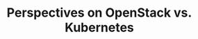 ---
# Accomplishments widget.
widget: "howto"  # See https://sourcethemes.com/academic/docs/page-builder/
headless: true  # This file represents a page section.
active: true  # Activate this widget? true/false
weight: 1  # Order that this section will appear.
title: "Perspectives on OpenStack vs. Kubernetes"
subtitle: ""

# Date format
#   Refer to https://sourcethemes.com/academic/docs/customization/#date-format
date_format: "Jan 2006"

# Accomplishments.
#   Add/remove as many `[[item]]` blocks below as you like.
#   `title`, `organization` and `date_start` are the required parameters.
#   Leave other parameters empty if not required.
#   Begin/end multi-line descriptions with 3 quotes `"""`.
item: 
smallItem: 
 - title: "Kubernetes vs OpenStack: How Do They Stack Up?"
   summary: "phoenixnap.com"
   linkText: ""
   linkUrl: "https://phoenixnap.com/blog/kubernetes-vs-openstack"
   image: "https://res.cloudinary.com/agile-seo/image/fetch/w_62,dpr_1.0,d_blank_am8gzx.png/https%3A%2F%2Flogo.clearbit.com%2Fphoenixnap.com%3Fsize%3D250"
 - title: "OpenStack and Kubernetes: Competing or Complementary?"
   summary: "superuser.openstack.org"
   linkText: ""
   linkUrl: "http://superuser.openstack.org/articles/openstack-and-kubernetes-competing-or-complementary/"
   image: "https://res.cloudinary.com/agile-seo/image/fetch/w_62,dpr_1.0,d_blank_am8gzx.png/https%3A%2F%2Flogo.clearbit.com%2Fsuperuser.openstack.org%3Fsize%3D250"
 - title: "Most Important Differences Between OpenShift and Kubernetes"
   summary: "cloudowski.com"
   linkText: ""
   linkUrl: "https://cloudowski.com/articles/10-differences-between-openshift-and-kubernetes/"
   image: "https://res.cloudinary.com/agile-seo/image/fetch/w_62,dpr_1.0,d_blank_am8gzx.png/https%3A%2F%2Flogo.clearbit.com%2Fcloudowski.com%3Fsize%3D250"
 - title: "7 Ways Kubernetes Avoids an OpenStack-Like Hype Cycle"
   summary: "thenewstack.io"
   linkText: ""
   linkUrl: "https://thenewstack.io/7-ways-kubenetes-avoids-openstack-like-hype-cycle/"
   image: "https://res.cloudinary.com/agile-seo/image/fetch/w_62,dpr_1.0,d_blank_am8gzx.png/https%3A%2F%2Flogo.clearbit.com%2Fthenewstack.io%3Fsize%3D250"
 - title: "Containers + Kubernetes + OpenStack: The Platform of the Future?"
   summary: "dynatrace.com"
   linkText: ""
   linkUrl: "https://www.dynatrace.com/news/blog/containers-relate-kubernetes-matters-openstack/"
   image: "https://res.cloudinary.com/agile-seo/image/fetch/w_62,dpr_1.0,d_blank_am8gzx.png/https%3A%2F%2Flogo.clearbit.com%2Fdynatrace.com%3Fsize%3D250"
 - title: "Why OpenStack's Embrace of Kubernetes is Great for Both Communities"
   summary: "kubernetes.io"
   linkText: ""
   linkUrl: "https://kubernetes.io/blog/2016/07/openstack-kubernetes-communities/"
   image: "https://res.cloudinary.com/agile-seo/image/fetch/w_62,dpr_1.0,d_blank_am8gzx.png/https%3A%2F%2Flogo.clearbit.com%2Fkubernetes.io%3Fsize%3D250"
 - title: "OpenStack and Kubernetes: Benefits of Using Two Open Source Giants"
   summary: "vexxhost.com"
   linkText: ""
   linkUrl: "https://vexxhost.com/blog/openstack-kubernetes/"
   image: "https://res.cloudinary.com/agile-seo/image/fetch/w_62,dpr_1.0,d_blank_am8gzx.png/https%3A%2F%2Flogo.clearbit.com%2Fvexxhost.com%3Fsize%3D250"
 - title: "Is Kubernetes Repeating OpenStack's Mistakes?"
   summary: "mirantis.com"
   linkText: ""
   linkUrl: "https://www.mirantis.com/blog/is-kubernetes-repeating-openstacks-mistakes/"
   image: "https://res.cloudinary.com/agile-seo/image/fetch/w_62,dpr_1.0,d_blank_am8gzx.png/https%3A%2F%2Flogo.clearbit.com%2Fmirantis.com%3Fsize%3D250"
 - title: "The Biggest Difference Between OpenStack and Kubernetes is Timing"
   summary: "architecht.io"
   linkText: ""
   linkUrl: "https://architecht.io/the-biggest-difference-between-openstack-and-kubernetes-is-timing-720d31ef5035"
   image: "https://res.cloudinary.com/agile-seo/image/fetch/w_62,dpr_1.0,d_blank_am8gzx.png/https%3A%2F%2Flogo.clearbit.com%2Farchitecht.io%3Fsize%3D250"
---